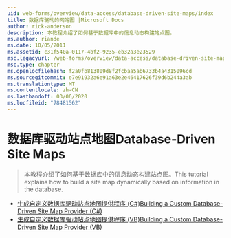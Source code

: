 ```yaml
---
uid: web-forms/overview/data-access/database-driven-site-maps/index
title: 数据库驱动的网站图 |Microsoft Docs
author: rick-anderson
description: 本教程介绍了如何基于数据库中的信息动态构建站点图。
ms.author: riande
ms.date: 10/05/2011
ms.assetid: c31f540a-0117-4bf2-9235-eb32a3e23529
msc.legacyurl: /web-forms/overview/data-access/database-driven-site-maps
msc.type: chapter
ms.openlocfilehash: f2a0fb813809d8f2fcbaa5ab6733b4a4315096cd
ms.sourcegitcommit: e7e91932a6e91a63e2e46417626f39d6b244a3ab
ms.translationtype: MT
ms.contentlocale: zh-CN
ms.lasthandoff: 03/06/2020
ms.locfileid: "78481562"
---
```

# <a name="database-driven-site-maps"></a><span data-ttu-id="e696a-103">数据库驱动站点地图</span><span class="sxs-lookup"><span data-stu-id="e696a-103">Database-Driven Site Maps</span></span>

> <span data-ttu-id="e696a-104">本教程介绍了如何基于数据库中的信息动态构建站点图。</span><span class="sxs-lookup"><span data-stu-id="e696a-104">This tutorial explains how to build a site map dynamically based on information in the database.</span></span>

- [<span data-ttu-id="e696a-105">生成自定义数据库驱动站点地图提供程序 (C#)</span><span class="sxs-lookup"><span data-stu-id="e696a-105">Building a Custom Database-Driven Site Map Provider (C#)</span></span>](building-a-custom-database-driven-site-map-provider-cs.md)
- [<span data-ttu-id="e696a-106">生成自定义数据库驱动站点地图提供程序 (VB)</span><span class="sxs-lookup"><span data-stu-id="e696a-106">Building a Custom Database-Driven Site Map Provider (VB)</span></span>](building-a-custom-database-driven-site-map-provider-vb.md)
